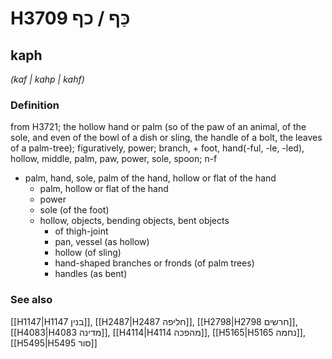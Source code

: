 # H3709 כַּף / כף

## kaph

_(kaf | kahp | kahf)_

### Definition

from H3721; the hollow hand or palm (so of the paw of an animal, of the sole, and even of the bowl of a dish or sling, the handle of a bolt, the leaves of a palm-tree); figuratively, power; branch, + foot, hand(-ful, -le, -led), hollow, middle, palm, paw, power, sole, spoon; n-f

- palm, hand, sole, palm of the hand, hollow or flat of the hand
  - palm, hollow or flat of the hand
  - power
  - sole (of the foot)
  - hollow, objects, bending objects, bent objects
    - of thigh-joint
    - pan, vessel (as hollow)
    - hollow (of sling)
    - hand-shaped branches or fronds (of palm trees)
    - handles (as bent)

### See also

[[H1147|H1147 בנין]], [[H2487|H2487 חליפה]], [[H2798|H2798 חרשים]], [[H4083|H4083 מדינה]], [[H4114|H4114 מהפכה]], [[H5165|H5165 נחמה]], [[H5495|H5495 סור]]
